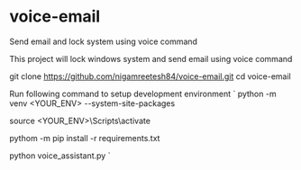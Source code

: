 # voice-email
Send email and lock system using voice command 

This project will lock windows system and send email using voice command 

git clone https://github.com/nigamreetesh84/voice-email.git
cd voice-email

Run following command to setup development environment 
`
python -m venv <YOUR_ENV> --system-site-packages

source <YOUR_ENV>\Scripts\activate

pythom -m pip install -r requirements.txt

python voice_assistant.py
`
